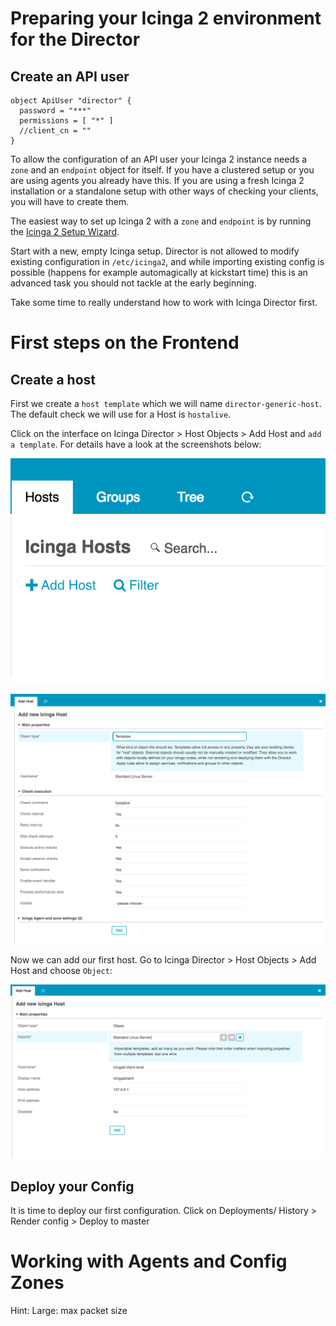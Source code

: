 Preparing your Icinga 2 environment for the Director
====================================================

Create an API user
------------------

```icinga2
object ApiUser "director" {
  password = "***"
  permissions = [ "*" ]
  //client_cn = ""
}
```

To allow the configuration of an API user your Icinga 2 instance needs a
`zone` and an `endpoint` object for itself. If you have a clustered
setup or you are using agents you already have this. If you are using a
fresh Icinga 2 installation or a standalone setup with other ways of
checking your clients, you will have to create them.

The easiest way to set up Icinga 2 with a `zone` and `endpoint` is by
running the [Icinga 2 Setup Wizard](http://docs.icinga.org/icinga2/latest/doc/module/icinga2/chapter/icinga2-client#icinga2-client-installation-master-setup).

Start with a new, empty Icinga setup. Director is not allowed to modify
existing configuration in `/etc/icinga2`, and while importing existing
config is possible (happens for example automagically at kickstart time)
this is an advanced task you should not tackle at the early beginning.

Take some time to really understand how to work with Icinga Director first.

First steps on the Frontend
====================================
Create a host
------------------

First we create a `host template` which we will name `director-generic-host`. The default check we will use for a Host is `hostalive`.

Click on the interface on Icinga Director > Host Objects > Add Host and `add a template`. For details have a look at the screenshots below:

![add host section](screenshot/director/04-getting-started/01-add_a_host.png)

![add host template](screenshot/director/04-getting-started/02-add_host_template.png)

Now we can add our first host. Go to Icinga Director > Host Objects > Add Host and choose `Object`:

![add host object](screenshot/director/04-getting-started/03-add_a_host_object.png)

Deploy your Config
------------------

It is time to deploy our first configuration. Click on 
Deployments/ History > Render config > Deploy to master




Working with Agents and Config Zones
====================================

Hint: Large: max packet size
